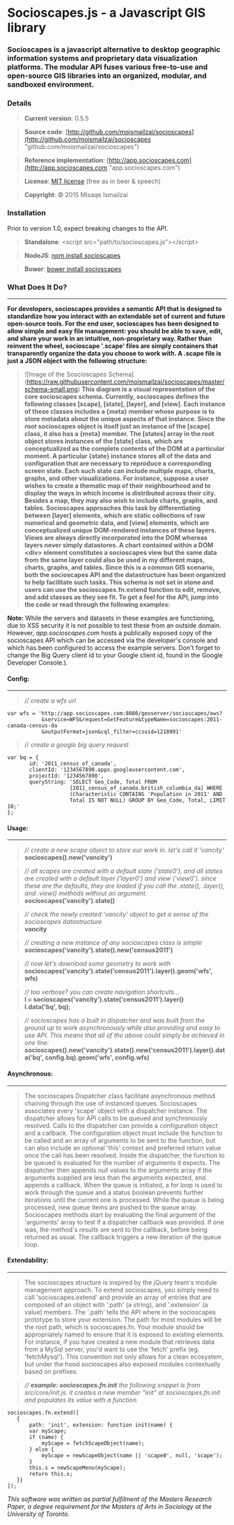 # Socioscapes.js -  a Javascript GIS library

### Socioscapes is a javascript alternative to desktop geographic information systems and proprietary data visualization platforms. The modular API fuses various free-to-use and open-source GIS libraries into an organized, modular, and sandboxed environment.

### Details
>**Current version**:     0.5.5

>**Source code**:     [http://github.com/moismailzai/socioscapes](http://github.com/moismailzai/socioscapes "github.com/moismailzai/socioscapes")
 
>**Reference implementation**:  [http://app.socioscapes.com](http://app.socioscapes.com "app.socioscapes.com")
 
>**License**:         [MIT license](http://opensource.org/licenses/MIT "MIT license") (free as in beer & speech)
 
>**Copyright**:       &copy; 2015 Misaqe Ismailzai

### Installation  
Prior to version 1.0, expect breaking changes to the API.  
> **Standalone**: \<script src="path/to/socioscapes.js"\>\</script\>
 
> **NodeJS**: [npm install socioscapes](https://www.npmjs.com/package/socioscapes)
 
> **Bower**: [bower install socioscapes](http://bower.io/search/?q=socioscapes)

### What Does It Do?
***

**For developers, socioscapes provides a semantic API that is designed to standardize how you interact with an extendable set of current and future open-source tools. For the end user, socioscapes has been designed to allow simple and easy file management: you should be able to save, edit, and share your work in an intuitive, non-proprietary way. Rather than reinvent the wheel, socioscape '.scape' files are simply containers that transparently organize the data you choose to work with. A .scape file is just a JSON object with the following structure:**  
  
>![Image of the Soscioscapes Schema]
>(https://raw.githubusercontent.com/moismailzai/socioscapes/master/schema-small.png)
>**This diagram is a visual representation of the core socioscapes schema. Currently, socioscapes defines the following classes [scape], [state], [layer], and [view]. Each instance of these classes includes a {meta} member whose purpose is to store metadata about the unique aspects of that instance. Since the root socioscapes object is itself just an instance of the [scape] class, it also has a {meta} member. The [states] array in the root object stores instances of the [state] class, which are conceptualized as the complete contents of the DOM at a particular moment. A particular {state} instance stores all of the data and configuration that are necessary to reproduce a corresponding screen state. Each such state can include multiple maps, charts, graphs, and other visualizations. For instance, suppose a user wishes to create a thematic map of their neighbourhood and to display the ways in which income is distributed across their city. Besides a map, they may also wish to include charts, graphs, and tables. Socioscapes approaches this task by differentiating between [layer] elements, which are static collections of raw numerical and geometric data, and [view] elements, which are conceptualized unique DOM-rendered instances of these layers. Views are always directly incorporated into the DOM whereas layers never simply datastores. A chart contained within a DOM \<div\> element constitutes a socioscapes view but the same data from the same layer could also be used in my different maps, charts, graphs, and tables. Since this is a common GIS scenario, both the socioscapes API and the datastructure has been organized to help facilitate such tasks. This schema is not set in stone and users can use the socioscapes.fn.extend function to edit, remove, and add classes as they see fit. To get a feel for the API, jump into the code or read through the following examples:**

**Note:** While the servers and datasets in these examples are functioning, due to XSS security it is not possible to test these from an outside domain. However, *app.socioscapes.com* hosts a publically exposed copy of the socioscapes API which can be accessed via the developer's console and which has been configured to access the example servers. Don't forget to change the Big Query client id to your Google client id, found in the Google Developer Console.).  

#### Config: 
*** 

>// *create a wfs url*  

    var wfs = 'http://app.socioscapes.com:8080/geoserver/socioscapes/ows?
               &service=WFS&request=GetFeature&typeName=socioscapes:2011-canada-census-da
               &outputFormat=json&cql_filter=ccsuid=1218001'

>// *create a google big query request*  
    
    var bq = {  
           id: '2011_census_of_canada',  
           clientId: '1234567890.apps.googleusercontent.com', 
           projectId: '1234567890',
           queryString: 'SELECT Geo_Code, Total FROM 
                        [2011_census_of_canada.british_columbia_da] WHERE 
                        (Characteristic CONTAINS 'Population in 2011' AND 
                        Total IS NOT NULL) GROUP BY Geo_Code, Total, LIMIT 10;'
    };  

#### Usage:
*** 

>*// create a new scape object to store our work in. let's call it 'vancity'*  
>**socioscapes().new('vancity')**

>*// all scapes are created with a default state ('state0'), and all states are created with a default layer ('layer0') and view ('view0'). since these are the defaults, they are loaded if you call the .state(), .layer(), and .view() methods without an argument.*  
>**socioscapes('vancity').state()**  

>*// check the newly created 'vancity' object to get a sense of the socioscapes datastructure*  
>**vancity**  

>*// creating a new instance of any socioscapes class is simple*    
>**socioscapes('vancity').state().new('census2011')**  

>*// now let's download some geometry to work with*  
>**socioscapes('vancity').state('census2011').layer().geom('wfs', wfs)**  

>*// too verbose? you can create navigation shortcuts...*  
>**l = socioscapes('vancity').state('census2011').layer()**  
>**l.data('bq', bq);**  

>*// socioscapes has a built in dispatcher and was built from the ground up to work asynchronously while also providing and easy to use API. This means that all of the above could simply be achieved in one line:*  
**socioscapes().new('vancity').state().new('census2011').layer().data('bq', config.bq).geom('wfs', config.wfs)**  

#### Asynchronous:
***

>The socioscapes Dispatcher class facilitate asynchronous method chaining through the use of instanced queues. Socioscapes associates every 'scape' object with a dispatcher instance. The dispatcher allows for API calls to be queued and synchronously resolved. Calls to the dispatcher can provide a configuration object and a callback. The configuration object must include the function to be called and an array of arguments to be sent to the function, but can also include an optional 'this' context and preferred return value once the call has been resolved. Inside the dispatcher, the function to be queued is evaluated for the number of arguments it expects. The dispatcher then appends null values to the arguments array if the arguments supplied are less than the arguments expected, and appends a callback. When the queue is initiated, a for loop is used to work through the queue and a status boolean prevents further iterations until the current one is processed. While the queue is being processed, new queue items are pushed to the queue array. Socioscapes methods start by evaluating the final argument of the 'arguments' array to test if a dispatcher callback was provided. If one was, the method's results are sent to the callback, before being returned as usual. The callback triggers a new iteration of the queue loop.


#### Extendability:
***

>The socioscapes structure is inspired by the jQuery team's module management approach. To extend socioscapes, you simply need to call 'socioscapes.extend' and provide an array of entries that are composed of an object with '.path' (a string), and '.extension' (a value) members. The '.path' tells the API where in the socioscapes prototype to store your extension. The path for most modules will be the root path, which is socioscapes.fn. Your module should be appropriately named to ensure that it is exposed to existing elements. For instance, if you have created a new module that retrieves data from a MySql server, you'd want to use the 'fetch' prefix (eg. 'fetchMysql'). This convention not only allows for a clean ecosystem, but under the hood socioscapes also exposed modules contextually based on prefixes.
  
>*// **example: socioscapes.fn.init** the following snippet is from src/core/init.js. it creates a new member "init" at socioscapes.fn.init and populates its value with a function.*  
  
    socioscapes.fn.extend([
       {
           path: 'init', extension: function init(name) { 
           var myScape;
           if (name) {
               myScape = fetchScapeObject(name);
           } else {
               myScape = newScapeObject(name || 'scape0', null, 'scape');
           }
           this.s = newScapeMenu(myScape);
           return this.s;
       }}
    ]);
       
*This software was written as partial fulfilment of the Masters Research Paper, a degree requirement for the Masters of Arts in Sociology at the University of Toronto.*
